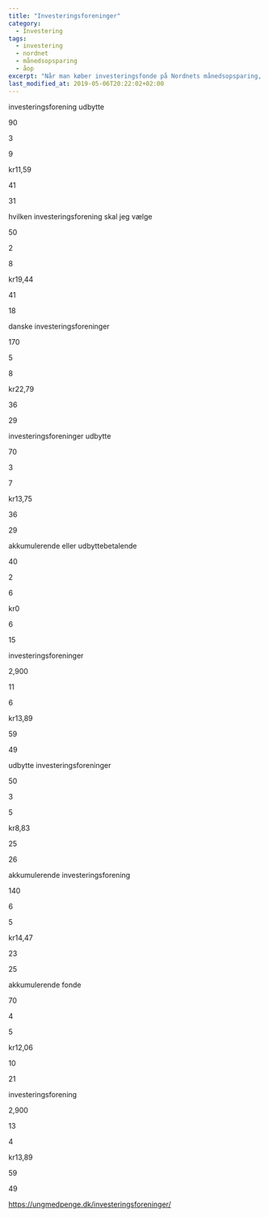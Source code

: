 ```yaml
---
title: "Investeringsforeninger"
category:
  - Investering
tags:
  - investering
  - nordnet
  - månedsopsparing
  - åop
excerpt: "Når man køber investeringsfonde på Nordnets månedsopsparing, så handler man ofte. Hvordan påvirker det de årlige omkostninger?"
last_modified_at: 2019-05-06T20:22:02+02:00
---
```


investeringsforening udbytte

90

3

9

kr11,59

41

31

hvilken investeringsforening skal jeg vælge

50

2

8

kr19,44

41

18

danske investeringsforeninger

170

5

8

kr22,79

36

29

investeringsforeninger udbytte

70

3

7

kr13,75

36

29

akkumulerende eller udbyttebetalende

40

2

6

kr0

6

15

investeringsforeninger

2,900

11

6

kr13,89

59

49

udbytte investeringsforeninger

50

3

5

kr8,83

25

26

akkumulerende investeringsforening

140

6

5

kr14,47

23

25

akkumulerende fonde

70

4

5

kr12,06

10

21

investeringsforening

2,900

13

4

kr13,89

59

49


https://ungmedpenge.dk/investeringsforeninger/

